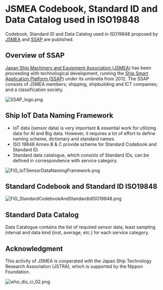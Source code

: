 # JSMEA Codebook, Standard ID and Data Catalog used in ISO19848

Codebook, Standard ID and Data Catalog used in ISO19848 proposed by [JSMEA](https://www.jsmea.or.jp/index_en.html) and [SSAP](http://www.jsmea.or.jp/ssap/) are published.


## Overview of SSAP
[Japan Ship Machinery and Equipment Association (JSMEA)](https://www.jsmea.or.jp/index_en.html) has been proceeding with technological development, running the [Ship Smart Application Platform (SSAP)](http://www.jsmea.or.jp/ssap/) under its umbrella from 2012. The SSAP consists of JSMEA members; shipping, shipbuilding and ICT companies; and a classification society.

![SSAP_logo.png](https://www.jsmea.or.jp/ssap/assets/img/common/SSAP_logo.jpg)


## Ship IoT Data Naming Framework
- IoT data (sensor data) is very important & essential work for utilizing data for AI and Big data. However, it requires a lot of effort to define naming scheme, dictionary and standard names.
- ISO 19848 Annex B & C provide scheme for Standard Codebook and Standard ID.
- Standard data catalogue, which consists of Standard IDs, can be defined in correspondence with service category.

![FIG_IoTSensorDataNamingFramework.png](http://www.jsmea.or.jp/ssap/assets/data/FIG_IoTSensorDataNamingFramework.png)


## Standard Codebook and Standard ID ISO19848

![FIG_StandardCodebookAndStandardIdISO19848.png](http://www.jsmea.or.jp/ssap/assets/data/FIG_StandardCodebookAndStandardIdISO19848.png)


## Standard Data Catalog

Data Catalogue contains the list of required sensor data, least sampling interval and data kind (inst, average, etc.) for each service category.

## Acknowledgment

This activity of JSMEA is cooperated with the Japan Ship Technology Research Association (JSTRA), which is supported by the Nippon Foundation.

![who_dis_ci_02.png](http://www.jsmea.or.jp/ssap/assets/img/memberlist/who_dis_ci_02.png)